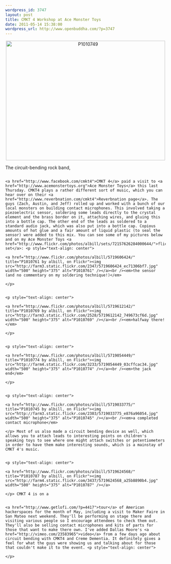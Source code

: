 ```yaml
--- 
wordpress_id: 3747
layout: post
title: CMKT 4 Workshop at Ace Monster Toys
date: 2011-05-14 15:38:00
wordpress_url: http://www.openbuddha.com/?p=3747
---
```

<p style="text-align: center">
                                                                                                                                                                                                                                                                                                                                                                                                                                                                                                                                                                                                                                                                                                                                                                                                                                                                                                                                        <a href="http://www.flickr.com/photos/albill/5719597686/" title="P1010749 by albill, on Flickr"><img src="http://farm4.static.flickr.com/3653/5719597686_142afe44ea.jpg" width="500" height="375" alt="P1010749" /></a>
                                                                                                                                                                                                                                                                                                                                                                                                                                                                                                                                                                                                                                                                                                                                                                                                                                                                                                                                      </p> The circuit-bending rock band, 
                                                                                                                                                                                                                                                                                                                                                                                                                                                                                                                                                                                                                                                                                                                                                                                                                                                                                                                                      
                                                                                                                                                                                                                                                                                                                                                                                                                                                                                                                                                                                                                                                                                                                                                                                                                                                                                                                                      <a href="http://www.facebook.com/cmkt4">CMKT 4</a> paid a visit to <a href="http://www.acemonstertoys.org">Ace Monster Toys</a> this last Thursday. CMKT4 plays a rather different sort of music, which you can hear over on their <a href="http://www.reverbnation.com/cmkt4">Reverbnation page</a>. The guys (Zach, Austin, and Jeff) rolled up and worked with a bunch of our local monsters on building contact microphones. This involved taking a piezoelectric sensor, soldering some leads directly to the crystal element and the brass border on it, attaching wires, and gluing this into a bottle cap. The other end of the leads as soldered to a standard audio jack, which was also put into a bottle cap. Copious amounts of hot glue and a fair amount of liquid plastic (to seal the sensor) were added to this mix. You can see some of my pictures below and on my Ace Monster Toys <a href="http://www.flickr.com/photos/albill/sets/72157626284000644/">flickr set</a>: <p style="text-align: center">
                                                                                                                                                                                                                                                                                                                                                                                                                                                                                                                                                                                                                                                                                                                                                                                                                                                                                                                                        <a href="http://www.flickr.com/photos/albill/5719606424/" title="P1010761 by albill, on Flickr"><img src="http://farm3.static.flickr.com/2347/5719606424_ec71306bf7.jpg" width="500" height="375" alt="P1010761" /></a><br /><em>the sensor (and no commentary on my soldering technique!)</em>
                                                                                                                                                                                                                                                                                                                                                                                                                                                                                                                                                                                                                                                                                                                                                                                                                                                                                                                                      </p>
                                                                                                                                                                                                                                                                                                                                                                                                                                                                                                                                                                                                                                                                                                                                                                                                                                                                                                                                      
                                                                                                                                                                                                                                                                                                                                                                                                                                                                                                                                                                                                                                                                                                                                                                                                                                                                                                                                      <p style="text-align: center">
                                                                                                                                                                                                                                                                                                                                                                                                                                                                                                                                                                                                                                                                                                                                                                                                                                                                                                                                        <a href="http://www.flickr.com/photos/albill/5719612142/" title="P1010769 by albill, on Flickr"><img src="http://farm3.static.flickr.com/2528/5719612142_749673cf6d.jpg" width="500" height="375" alt="P1010769" /></a><br /><em>halfway there!</em>
                                                                                                                                                                                                                                                                                                                                                                                                                                                                                                                                                                                                                                                                                                                                                                                                                                                                                                                                      </p>
                                                                                                                                                                                                                                                                                                                                                                                                                                                                                                                                                                                                                                                                                                                                                                                                                                                                                                                                      
                                                                                                                                                                                                                                                                                                                                                                                                                                                                                                                                                                                                                                                                                                                                                                                                                                                                                                                                      <p style="text-align: center">
                                                                                                                                                                                                                                                                                                                                                                                                                                                                                                                                                                                                                                                                                                                                                                                                                                                                                                                                        <a href="http://www.flickr.com/photos/albill/5719054449/" title="P1010774 by albill, on Flickr"><img src="http://farm4.static.flickr.com/3233/5719054449_03cffcac34.jpg" width="500" height="375" alt="P1010774" /></a><br /><em>the jack end</em>
                                                                                                                                                                                                                                                                                                                                                                                                                                                                                                                                                                                                                                                                                                                                                                                                                                                                                                                                      </p>
                                                                                                                                                                                                                                                                                                                                                                                                                                                                                                                                                                                                                                                                                                                                                                                                                                                                                                                                      
                                                                                                                                                                                                                                                                                                                                                                                                                                                                                                                                                                                                                                                                                                                                                                                                                                                                                                                                      <p style="text-align: center">
                                                                                                                                                                                                                                                                                                                                                                                                                                                                                                                                                                                                                                                                                                                                                                                                                                                                                                                                        <a href="http://www.flickr.com/photos/albill/5719033775/" title="P1010745 by albill, on Flickr"><img src="http://farm3.static.flickr.com/2303/5719033775_e876a96054.jpg" width="500" height="375" alt="P1010745" /></a><br /><em>a completed contact microphone</em>
                                                                                                                                                                                                                                                                                                                                                                                                                                                                                                                                                                                                                                                                                                                                                                                                                                                                                                                                      </p> Most of us also made a circuit bending device as well, which allows you to attach leads to interesting points on children's speaking toys to see where one might attach switches or potentiometers in order to have them make interesting sounds, which is a mainstay of CMKT 4's music. 
                                                                                                                                                                                                                                                                                                                                                                                                                                                                                                                                                                                                                                                                                                                                                                                                                                                                                                                                      
                                                                                                                                                                                                                                                                                                                                                                                                                                                                                                                                                                                                                                                                                                                                                                                                                                                                                                                                      <p style="text-align: center">
                                                                                                                                                                                                                                                                                                                                                                                                                                                                                                                                                                                                                                                                                                                                                                                                                                                                                                                                        <a href="http://www.flickr.com/photos/albill/5719624568/" title="P1010787 by albill, on Flickr"><img src="http://farm4.static.flickr.com/3437/5719624568_a25b8890b4.jpg" width="500" height="375" alt="P1010787" /></a>
                                                                                                                                                                                                                                                                                                                                                                                                                                                                                                                                                                                                                                                                                                                                                                                                                                                                                                                                      </p> CMKT 4 is on a 
                                                                                                                                                                                                                                                                                                                                                                                                                                                                                                                                                                                                                                                                                                                                                                                                                                                                                                                                      
                                                                                                                                                                                                                                                                                                                                                                                                                                                                                                                                                                                                                                                                                                                                                                                                                                                                                                                                      <a href="http://www.getlofi.com/?p=4417">tour</a> of American hackerspaces for the month of May, including a visit to Maker Faire in San Mateo next weekend. They'll be performing on stage there and visiting various people so I encourage attendees to check them out. They'll also be selling contact microphones and kits of parts for those that want to make there own. I've added Dallas Moore's <a href="http://vimeo.com/23583965">video</a> from a few days ago about circuit bending with CMKT4 and Creme Dementia. It definitely gives a feel for what the guys were showing us and talking about for those that couldn't make it to the event. <p style="text-align: center">
                                                                                                                                                                                                                                                                                                                                                                                                                                                                                                                                                                                                                                                                                                                                                                                                                                                                                                                                      </p>